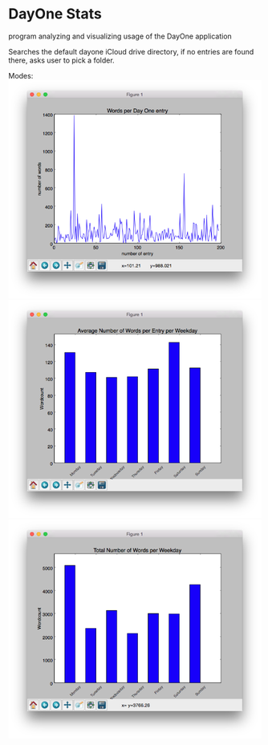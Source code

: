 DayOne Stats
============

program analyzing and visualizing usage of the DayOne application

Searches the default dayone iCloud drive directory, if no entries are found there, asks user to pick a folder.

Modes:
![words per entry](https://github.com/TPei/DayOne_Stats/blob/master/res/words_per_entry.png)
![average words per entry per weekday](https://github.com/TPei/DayOne_Stats/blob/master/res/avg_words_per_entry_weekday.png)
![words per weekday](https://github.com/TPei/DayOne_Stats/blob/master/res/words_per_weekday.png)